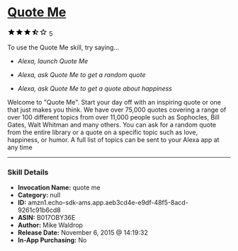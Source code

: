 # [Quote Me](http://alexa.amazon.com/#skills/amzn1.echo-sdk-ams.app.aeb3cd4e-e9df-48f5-8acd-9261c91b6cd8)
![3.2 stars](../../images/ic_star_black_18dp_1x.png)![3.2 stars](../../images/ic_star_black_18dp_1x.png)![3.2 stars](../../images/ic_star_black_18dp_1x.png)![3.2 stars](../../images/ic_star_half_black_18dp_1x.png)![3.2 stars](../../images/ic_star_border_black_18dp_1x.png) 5

To use the Quote Me skill, try saying...

* *Alexa, launch Quote Me*

* *Alexa, ask Quote Me to get a random quote*

* *Alexa, ask Quote Me to get a quote about happiness*

Welcome to "Quote Me". 
Start your day off with an inspiring quote or one that just makes you think.
We have over 75,000 quotes covering a range of over 100 different topics from over 11,000 people such as Sophocles, Bill Gates, Walt Whitman and many others.  You can ask for a random quote from the entire library or a quote on a specific topic such as love, happiness, or humor.  A full list of topics can be sent to your Alexa app at any time

***

### Skill Details

* **Invocation Name:** quote me
* **Category:** null
* **ID:** amzn1.echo-sdk-ams.app.aeb3cd4e-e9df-48f5-8acd-9261c91b6cd8
* **ASIN:** B017OBY36E
* **Author:** Mike Waldrop
* **Release Date:** November 6, 2015 @ 14:19:32
* **In-App Purchasing:** No
